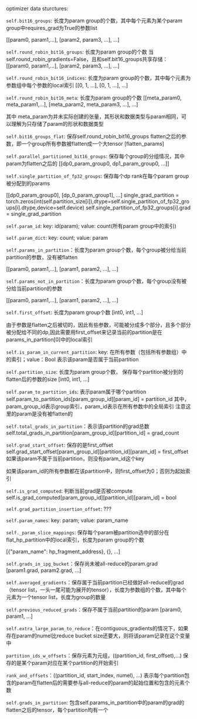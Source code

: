 optimizer data sturctures:

``self.bit16_groups``: 长度为param group的个数，其中每个元素为某个param group中requires_grad为True的参数list

[[param0, param1,...], [param2, param3, ...], ...]

``self.round_robin_bit16_groups``: 长度为param group的个数
当self.round_robin_gradients=False，且和self.bit16_groups共享存储：
[[param0, param1,...], [param2, param3, ...], ...]

``self.round_robin_bit16_indices``: 长度为param group的个数，其中每个元素为参数组中每个参数的local索引
[[0, 1, ...], [0, 1, ...], ...]

``self.round_robin_bit16_meta``: 长度为param group的个数
[[meta_param0, meta_param1,...], [meta_param2, meta_param3, ...], ...]

其中 meta_param为并未实际创建的张量，其形状和数据类型与param相同，可以理解为只存储了param的形状和数据类型

``self.bit16_groups_flat``: 保存self.round_robin_bit16_groups flatten之后的参数，即一个group所有参数被flatten成一个大tensor
[flatten_params]

``self.parallel_partitioned_bit16_groups``: 保存每个group的分组情况，其中param为flatten之后的
[[dp0_param_group0, dp1_param_group0, ...]]

``self.single_partition_of_fp32_groups``: 保存每个dp rank在每个param group被分配到的params

[[dp0_param_group0], [dp_0_param_group1], ...]
single_grad_partition = torch.zeros(int(self.partition_size[i]),dtype=self.single_partition_of_fp32_groups[i].dtype,device=self.device)
self.single_partition_of_fp32_groups[i].grad = single_grad_partition

``self.param_id``: key: id(param); value: count(所有param group中的索引)

``self.param_dict``: key: count; value: param

``self.params_in_partition``：长度为param group个数，每个group被分给当前partition的参数，没有被flatten

[[param0, param1,...], [param1, param2, ...], ...]

``self.params_not_in_partition``：长度为param group个数，每个group没有被分给当前partition的参数

[[param0, param1,...], [param1, param2, ...], ...]

``self.first_offset``: 长度为param group个数
[int0, int1, ...]

由于参数是flatten之后被切的，因此有些参数，可能被分成多个部分，且多个部分被分配给不同的dp,因此需要用first_offset来记录当前的partition是在params_in_partition[0]中的local索引

``self.is_param_in_current_partition``: key: 在所有参数（包括所有参数组）中的索引；value：Bool 表示该param是否属于当前partition

``self.partition_size``: 长度为param group个数， 保存每个partition被分到的flatten后的参数的size
[int0, int1, ...]

``self.param_to_partition_ids``: 表示param属于哪个partition
self.param_to_partition_ids[param_group_id][param_id] = partition_id
其中，param_group_id表示group索引，param_id表示在所有参数中的全局索引
注意这里的param是没有被flatten的

``self.total_grads_in_partition``：表示该partition的grad总数
self.total_grads_in_partition[param_group_id][partition_id] = grad_count

``self.grad_start_offset``: 保存的是first_offset
self.grad_start_offset[param_group_id][partition_id][param_id] = first_offset
如果该param不属于当前partition，则没有param_id这个key

如果该param_id的所有参数都在该partition中，则first_offset为0；否则为起始索引

``self.is_grad_computed``: 判断当前grad是否被compute
self.is_grad_computed[param_group_id][partition_id][param_id] = bool

``self.grad_partition_insertion_offset``: ???

``self.param_names``: key: param; value: param_name

``self._param_slice_mappings``: 保存每个param被partition选中的部分在flat_hp_partition中的local索引，长度为param group的个数

[{"param_name": hp_fragment_address}, {}, ...]


``self.grads_in_ipg_bucket``：保存尚未被all-reduce的param.grad
[param1.grad, param2.grad, ...]

``self.averaged_gradients``：保存属于当前partition已经做好all-reduce的grad（tensor list，一头一尾可能为展开的tensor），长度为参数组的个数，其中每个元素为一个tensor list，长度为group的数量

``self.previous_reduced_grads``：保存不属于当前partition的param
[param0, param1, ...]

``self.extra_large_param_to_reduce``：在contiguous_gradients的情况下，如果存在param的numel比reduce bucket size还要大，则将该param记录在这个变量中

``partition_ids_w_offsets``：保存元素为元组，((partition_id, first_offset),...) 保存的是某个param对应在某个partition的开始索引

``rank_and_offsets``：((partition_id, start_index, numel), ...) 表示每个partition包含的param在flatten后的需要参与all-reduce的param的起始位置和包含的元素个数

``self.grads_in_partition``: 包含self.params_in_partition中的param的grad的flatten之后的tensor，每个partition均有一个

